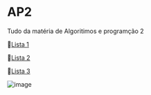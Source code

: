# AP2
 
Tudo da matéria de Algoritimos e programção 2

🔵[Lista 1](https://github.com/FelipeFonazo/AP2/tree/main/LISTA%201)

🔵[Lista 2](https://github.com/FelipeFonazo/AP2/tree/main/Lista%202)

🔵[Lista 3](https://github.com/FelipeFonazo/AP2/tree/main/LIsta%203)

![image](https://github.com/user-attachments/assets/ab283e8e-6ea2-4cff-9bb0-f80eb480433b)
